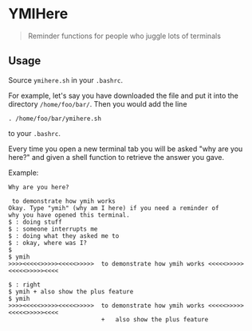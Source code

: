 # YMIHere

> Reminder functions for people who juggle lots of terminals

## Usage

Source `ymihere.sh` in your `.bashrc`.

For example, let's say you have downloaded the file and put it into the directory `/home/foo/bar/`. Then you would add the line

```
. /home/foo/bar/ymihere.sh
```

to your `.bashrc`.

Every time you open a new terminal tab you will be asked "why are you here?" and given a shell function to retrieve the answer you gave.

Example:

```shell
Why are you here?

 to demonstrate how ymih works
Okay. Type "ymih" (why am I here) if you need a reminder of
why you have opened this terminal.
$ : doing stuff
$ : someone interrupts me
$ : doing what they asked me to
$ : okay, where was I?
$ 
$ ymih
>>>><<<<<>>>>><<<<<>>>>>  to demonstrate how ymih works <<<<<>>>>><<<<<>>>>><<<<

$ : right
$ ymih + also show the plus feature
$ ymih
>>>><<<<<>>>>><<<<<>>>>>  to demonstrate how ymih works <<<<<>>>>><<<<<>>>>><<<<
                          +   also show the plus feature
```

